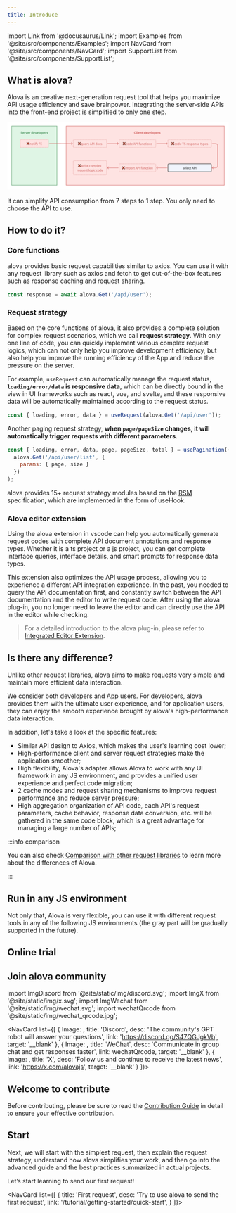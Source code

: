```yaml
---
title: Introduce
---
```


import Link from '@docusaurus/Link';
import Examples from '@site/src/components/Examples';
import NavCard from '@site/src/components/NavCard';
import SupportList from '@site/src/components/SupportList';

## What is alova?

Alova is an creative next-generation request tool that helps you maximize API usage efficiency and save brainpower. Integrating the server-side APIs into the front-end project is simplified to only one step.

![](/img/overview_flow_en.png)

It can simplify API consumption from 7 steps to 1 step. You only need to choose the API to use.

## How to do it?

### Core functions

alova provides basic request capabilities similar to axios. You can use it with any request library such as axios and fetch to get out-of-the-box features such as response caching and request sharing.

```js
const response = await alova.Get('/api/user');
```

### Request strategy

Based on the core functions of alova, it also provides a complete solution for complex request scenarios, which we call **request strategy**. With only one line of code, you can quickly implement various complex request logics, which can not only help you improve development efficiency, but also help you improve the running efficiency of the App and reduce the pressure on the server.

For example, `useRequest` can automatically manage the request status, **`loading/error/data` is responsive data**, which can be directly bound in the view in UI frameworks such as react, vue, and svelte, and these responsive data will be automatically maintained according to the request status.

```javascript
const { loading, error, data } = useRequest(alova.Get('/api/user'));
```

Another paging request strategy, **when `page/pageSize` changes, it will automatically trigger requests with different parameters**.

```javascript
const { loading, error, data, page, pageSize, total } = usePagination((page, size) =>
  alova.Get('/api/user/list', {
    params: { page, size }
  })
);
```

alova provides 15+ request strategy modules based on the [RSM](/about/RSM) specification, which are implemented in the form of useHook.

### Alova editor extension

Using the alova extension in vscode can help you automatically generate request codes with complete API document annotations and response types. Whether it is a ts project or a js project, you can get complete interface queries, interface details, and smart prompts for response data types.

This extension also optimizes the API usage process, allowing you to experience a different API integration experience. In the past, you needed to query the API documentation first, and constantly switch between the API documentation and the editor to write request code. After using the alova plug-in, you no longer need to leave the editor and can directly use the API in the editor while checking.

> For a detailed introduction to the alova plug-in, please refer to [Integrated Editor Extension](/next/tutorial/getting-started/extension-integration).

## Is there any difference?

Unlike other request libraries, alova aims to make requests very simple and maintain more efficient data interaction.

We consider both developers and App users. For developers, alova provides them with the ultimate user experience, and for application users, they can enjoy the smooth experience brought by alova's high-performance data interaction.

In addition, let's take a look at the specific features:

- Similar API design to Axios, which makes the user's learning cost lower;
- High-performance client and server request strategies make the application smoother;
- High flexibility, Alova's adapter allows Alova to work with any UI framework in any JS environment, and provides a unified user experience and perfect code migration;
- 2 cache modes and request sharing mechanisms to improve request performance and reduce server pressure;
- High aggregation organization of API code, each API's request parameters, cache behavior, response data conversion, etc. will be gathered in the same code block, which is a great advantage for managing a large number of APIs;

:::info comparison

You can also check [Comparison with other request libraries](/about/comparison) to learn more about the differences of Alova.

:::

## Run in any JS environment

Not only that, Alova is very flexible, you can use it with different request tools in any of the following JS environments (the gray part will be gradually supported in the future).

<SupportList showStatus></SupportList>

## Online trial

<Examples />

## Join alova community

import ImgDiscord from '@site/static/img/discord.svg';
import ImgX from '@site/static/img/x.svg';
import ImgWechat from '@site/static/img/wechat.svg';
import wechatQrcode from '@site/static/img/wechat_qrcode.jpg';

<NavCard list={[
{
Image: <ImgDiscord />,
title: 'Discord',
desc: 'The community\'s GPT robot will answer your questions',
link: 'https://discord.gg/S47QGJgkVb',
target: '__blank'
},
{
Image: <ImgWechat />,
title: 'WeChat',
desc: 'Communicate in group chat and get responses faster',
link: wechatQrcode,
target: '__blank'
},
{
Image: <ImgX />,
title: 'X',
desc: 'Follow us and continue to receive the latest news',
link: 'https://x.com/alovajs',
target: '__blank'
}
]}></NavCard>

## Welcome to contribute

Before contributing, please be sure to read the [Contribution Guide](/next/contributing/overview) in detail to ensure your effective contribution.

## Start

Next, we will start with the simplest request, then explain the request strategy, understand how alova simplifies your work, and then go into the advanced guide and the best practices summarized in actual projects.

Let’s start learning to send our first request!

<NavCard list={[
{
title: 'First request',
desc: 'Try to use alova to send the first request',
link: '/tutorial/getting-started/quick-start',
}
]}></NavCard>
